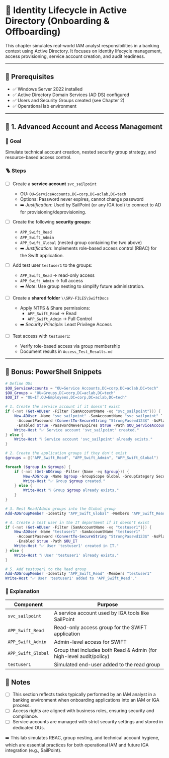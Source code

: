 # 💼 Identity Lifecycle in Active Directory (Onboarding & Offboarding)

This chapter simulates real-world IAM analyst responsibilities in a banking context using Active Directory. It focuses on identity lifecycle management, access provisioning, service account creation, and audit readiness.

---

## 🧱 Prerequisites

- ✅ Windows Server 2022 installed  
- ✅ Active Directory Domain Services (AD DS) configured  
- ✅ Users and Security Groups created (see Chapter 2)  
- ✅ Operational lab environment  

---

## 🔐 1. Advanced Account and Access Management

### 🎯 Goal  
Simulate technical account creation, nested security group strategy, and resource-based access control.

### 🪜 Steps

- [ ] Create a **service account** `svc_sailpoint`  
  - OU: `OU=ServiceAccounts,DC=corp,DC=aclab,DC=tech`  
  - Options: Password never expires, cannot change password  
  - ➡️ *Justification*: Used by SailPoint (or any IGA tool) to connect to AD for provisioning/deprovisioning.

- [ ] Create the following **security groups**:  
  - `APP_Swift_Read`  
  - `APP_Swift_Admin`  
  - `APP_Swift_Global` (nested group containing the two above)  
  - ➡️ *Justification*: Implements role-based access control (RBAC) for the Swift application.

- [ ] Add test user `testuser1` to the groups:  
  - `APP_Swift_Read` → read-only access  
  - `APP_Swift_Admin` → full access  
  - ➡️ *Note*: Use group nesting to simplify future administration.

- [ ] Create a **shared folder** `\\SRV-FILES\SwiftDocs`  
  - Apply NTFS & Share permissions:  
    - `APP_Swift_Read` → Read  
    - `APP_Swift_Admin` → Full Control  
  - ➡️ *Security Principle*: Least Privilege Access

- [ ] Test access with `testuser1`:  
  - Verify role-based access via group membership  
  - Document results in `Access_Test_Results.md`

---

## 🧰 Bonus: PowerShell Snippets

```powershell
# Define OUs
$OU_ServiceAccounts = "OU=Service Accounts,DC=corp,DC=aclab,DC=tech"
$OU_Groups = "OU=Groups,DC=corp,DC=aclab,DC=tech"
$OU_IT = "OU=IT,OU=Employees,DC=corp,DC=aclab,DC=tech"

# 1. Create the service account if it doesn't exist
if (-not (Get-ADUser -Filter {SamAccountName -eq "svc_sailpoint"})) {
    New-ADUser -Name "svc_sailpoint" -SamAccountName "svc_sailpoint" `
     -AccountPassword (ConvertTo-SecureString "StrongPasswd123$" -AsPlainText -Force) `
     -Enabled $true -PasswordNeverExpires $true -Path $OU_ServiceAccounts
    Write-Host "✅ Service account 'svc_sailpoint' created."
} else {
    Write-Host "ℹ️ Service account 'svc_sailpoint' already exists."
}

# 2. Create the application groups if they don't exist
$groups = @("APP_Swift_Read", "APP_Swift_Admin", "APP_Swift_Global")

foreach ($group in $groups) {
    if (-not (Get-ADGroup -Filter {Name -eq $group})) {
        New-ADGroup -Name $group -GroupScope Global -GroupCategory Security -Path $OU_Groups
        Write-Host "✅ Group $group created."
    } else {
        Write-Host "ℹ️ Group $group already exists."
    }
}

# 3. Nest Read/Admin groups into the Global group
Add-ADGroupMember -Identity "APP_Swift_Global" -Members "APP_Swift_Read", "APP_Swift_Admin"

# 4. Create a test user in the IT department if it doesn't exist
if (-not (Get-ADUser -Filter {SamAccountName -eq "testuser1"})) {
    New-ADUser -Name "testuser1" -SamAccountName "testuser1" `
     -AccountPassword (ConvertTo-SecureString "StrongPasswd123$" -AsPlainText -Force) `
     -Enabled $true -Path $OU_IT
    Write-Host "✅ User 'testuser1' created in IT."
} else {
    Write-Host "ℹ️ User 'testuser1' already exists."
}

# 5. Add testuser1 to the Read group
Add-ADGroupMember -Identity "APP_Swift_Read" -Members "testuser1"
Write-Host "✅ User 'testuser1' added to 'APP_Swift_Read'."


```
### 🔎 Explanation

| **Component**         | **Purpose**                                                             |
|-----------------------|-------------------------------------------------------------------------|
| `svc_sailpoint`       | A service account used by IGA tools like SailPoint                     |
| `APP_Swift_Read`      | Read-only access group for the SWIFT application                       |
| `APP_Swift_Admin`     | Admin-level access for SWIFT                                            |
| `APP_Swift_Global`    | Group that includes both Read & Admin (for high-level audit/policy)    |
| `testuser1`           | Simulated end-user added to the read group                             |


## 📌 Notes
- [ ] This section reflects tasks typically performed by an IAM analyst in a banking environment when onboarding applications into an IAM or IGA process.
- [ ] Access rights are aligned with business roles, ensuring security and compliance.
- [ ] Service accounts are managed with strict security settings and stored in dedicated OUs.

➡️ This lab simulates RBAC, group nesting, and technical account hygiene, which are essential practices for both operational IAM and future IGA integration (e.g., SailPoint).
